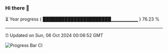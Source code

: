 ### Hi there 👋

⏳ Year progress { ██████████████████████▁▁▁▁▁▁▁▁ } 76.23 %

---

⏰ Updated on Sun, 06 Oct 2024 00:06:52 GMT

![Progress Bar CI](https://github.com/liununu/liununu/workflows/Progress%20Bar%20CI/badge.svg)
